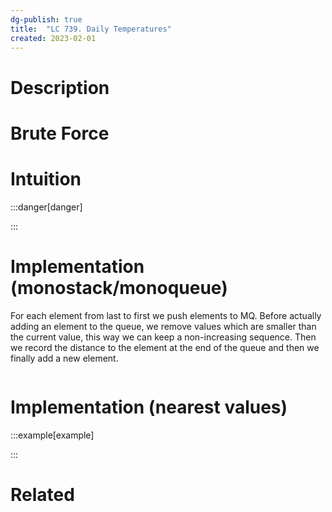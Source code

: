 ```yaml
---
dg-publish: true
title:  "LC 739. Daily Temperatures"
created: 2023-02-01
---
```



# Description

# Brute Force
# Intuition

:::danger[danger] 


:::

# Implementation (monostack/monoqueue)
For each element from last to first we push elements to MQ. Before actually adding an element to the queue, we remove values which are smaller than the current value, this way we can keep a non-increasing sequence. Then we record the distance to the element at the end of the queue and then we finally add a new element.


```python

```


# Implementation (nearest values)


:::example[example] 


:::


# Related
